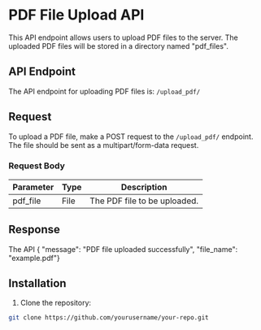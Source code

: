 # PDF File Upload API

This API endpoint allows users to upload PDF files to the server. The uploaded PDF files will be stored in a directory named "pdf_files".

## API Endpoint
The API endpoint for uploading PDF files is: `/upload_pdf/`

## Request
To upload a PDF file, make a POST request to the `/upload_pdf/` endpoint. The file should be sent as a multipart/form-data request.

### Request Body
| Parameter | Type | Description |
|-----------|------|-------------|
| pdf_file | File | The PDF file to be uploaded. |

## Response
The API
{
    "message": "PDF file uploaded successfully",
    "file_name": "example.pdf"}

## Installation

1. Clone the repository: 

```bash
git clone https://github.com/yourusername/your-repo.git